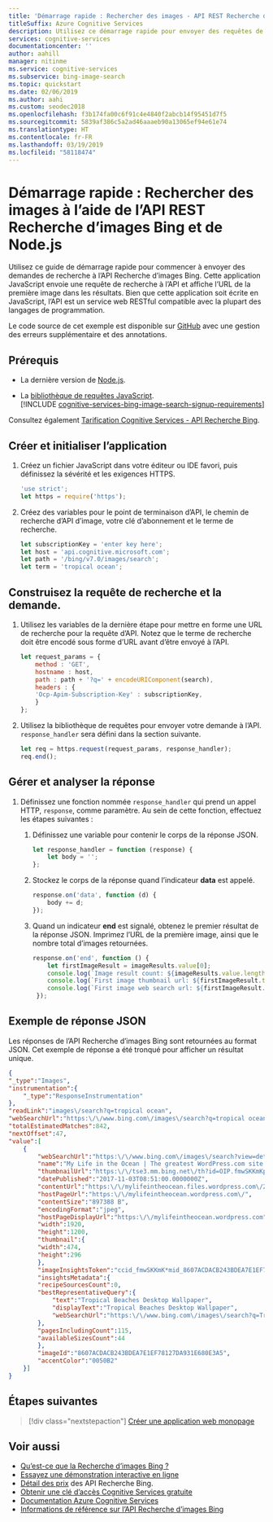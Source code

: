 ```yaml
---
title: 'Démarrage rapide : Rechercher des images - API REST Recherche d’images Bing et Node.js'
titleSuffix: Azure Cognitive Services
description: Utilisez ce démarrage rapide pour envoyer des requêtes de recherche d’images à l’API REST Recherche d’images Bing à l’aide de JavaScript et recevoir des réponses JSON.
services: cognitive-services
documentationcenter: ''
author: aahill
manager: nitinme
ms.service: cognitive-services
ms.subservice: bing-image-search
ms.topic: quickstart
ms.date: 02/06/2019
ms.author: aahi
ms.custom: seodec2018
ms.openlocfilehash: f3b174fa00c6f91c4e4840f2abcb14f95451d7f5
ms.sourcegitcommit: 5839af386c5a2ad46aaaeb90a13065ef94e61e74
ms.translationtype: HT
ms.contentlocale: fr-FR
ms.lasthandoff: 03/19/2019
ms.locfileid: "58118474"
---
```

# <a name="quickstart-search-for-images-using-the-bing-image-search-rest-api-and-nodejs"></a>Démarrage rapide : Rechercher des images à l’aide de l’API REST Recherche d’images Bing et de Node.js

Utilisez ce guide de démarrage rapide pour commencer à envoyer des demandes de recherche à l’API Recherche d’images Bing. Cette application JavaScript envoie une requête de recherche à l’API et affiche l’URL de la première image dans les résultats. Bien que cette application soit écrite en JavaScript, l’API est un service web RESTful compatible avec la plupart des langages de programmation.

Le code source de cet exemple est disponible sur [GitHub](https://github.com/Azure-Samples/cognitive-services-REST-api-samples/blob/master/nodejs/Search/BingImageSearchv7Quickstart.js) avec une gestion des erreurs supplémentaire et des annotations.

## <a name="prerequisites"></a>Prérequis

* La dernière version de [Node.js](https://nodejs.org/en/download/).

* La [bibliothèque de requêtes JavaScript](https://github.com/request/request).  
  [!INCLUDE [cognitive-services-bing-image-search-signup-requirements](../../../../includes/cognitive-services-bing-image-search-signup-requirements.md)]

Consultez également [Tarification Cognitive Services - API Recherche Bing](https://azure.microsoft.com/pricing/details/cognitive-services/search-api/).

## <a name="create-and-initialize-the-application"></a>Créer et initialiser l’application

1. Créez un fichier JavaScript dans votre éditeur ou IDE favori, puis définissez la sévérité et les exigences HTTPS.

    ```javascript
    'use strict';
    let https = require('https');
    ```

2. Créez des variables pour le point de terminaison d’API, le chemin de recherche d’API d’image, votre clé d’abonnement et le terme de recherche.
    ```javascript
    let subscriptionKey = 'enter key here';
    let host = 'api.cognitive.microsoft.com';
    let path = '/bing/v7.0/images/search';
    let term = 'tropical ocean';
    ```

## <a name="construct-the-search-request-and-query"></a>Construisez la requête de recherche et la demande.

1. Utilisez les variables de la dernière étape pour mettre en forme une URL de recherche pour la requête d’API. Notez que le terme de recherche doit être encodé sous forme d’URL avant d’être envoyé à l’API.

    ```javascript
    let request_params = {
        method : 'GET',
        hostname : host,
        path : path + '?q=' + encodeURIComponent(search),
        headers : {
        'Ocp-Apim-Subscription-Key' : subscriptionKey,
        }
    };
    ```

2. Utilisez la bibliothèque de requêtes pour envoyer votre demande à l’API. `response_handler` sera défini dans la section suivante.
    ```javascript
    let req = https.request(request_params, response_handler);
    req.end();
    ```

## <a name="handle-and-parse-the-response"></a>Gérer et analyser la réponse

1. Définissez une fonction nommée `response_handler` qui prend un appel HTTP, `response`, comme paramètre. Au sein de cette fonction, effectuez les étapes suivantes :

    1. Définissez une variable pour contenir le corps de la réponse JSON.  
        ```javascript
        let response_handler = function (response) {
            let body = '';
        };
        ```

    2. Stockez le corps de la réponse quand l’indicateur **data** est appelé.
        ```javascript
        response.on('data', function (d) {
            body += d;
        });
        ```

    3. Quand un indicateur **end** est signalé, obtenez le premier résultat de la réponse JSON. Imprimez l’URL de la première image, ainsi que le nombre total d’images retournées.

        ```javascript
        response.on('end', function () {
            let firstImageResult = imageResults.value[0];
            console.log(`Image result count: ${imageResults.value.length}`);
            console.log(`First image thumbnail url: ${firstImageResult.thumbnailUrl}`);
            console.log(`First image web search url: ${firstImageResult.webSearchUrl}`);
         });
        ```

## <a name="example-json-response"></a>Exemple de réponse JSON

Les réponses de l’API Recherche d’images Bing sont retournées au format JSON. Cet exemple de réponse a été tronqué pour afficher un résultat unique.

```json
{
"_type":"Images",
"instrumentation":{
    "_type":"ResponseInstrumentation"
},
"readLink":"images\/search?q=tropical ocean",
"webSearchUrl":"https:\/\/www.bing.com\/images\/search?q=tropical ocean&FORM=OIIARP",
"totalEstimatedMatches":842,
"nextOffset":47,
"value":[
    {
        "webSearchUrl":"https:\/\/www.bing.com\/images\/search?view=detailv2&FORM=OIIRPO&q=tropical+ocean&id=8607ACDACB243BDEA7E1EF78127DA931E680E3A5&simid=608027248313960152",
        "name":"My Life in the Ocean | The greatest WordPress.com site in ...",
        "thumbnailUrl":"https:\/\/tse3.mm.bing.net\/th?id=OIP.fmwSKKmKpmZtJiBDps1kLAHaEo&pid=Api",
        "datePublished":"2017-11-03T08:51:00.0000000Z",
        "contentUrl":"https:\/\/mylifeintheocean.files.wordpress.com\/2012\/11\/tropical-ocean-wallpaper-1920x12003.jpg",
        "hostPageUrl":"https:\/\/mylifeintheocean.wordpress.com\/",
        "contentSize":"897388 B",
        "encodingFormat":"jpeg",
        "hostPageDisplayUrl":"https:\/\/mylifeintheocean.wordpress.com",
        "width":1920,
        "height":1200,
        "thumbnail":{
        "width":474,
        "height":296
        },
        "imageInsightsToken":"ccid_fmwSKKmK*mid_8607ACDACB243BDEA7E1EF78127DA931E680E3A5*simid_608027248313960152*thid_OIP.fmwSKKmKpmZtJiBDps1kLAHaEo",
        "insightsMetadata":{
        "recipeSourcesCount":0,
        "bestRepresentativeQuery":{
            "text":"Tropical Beaches Desktop Wallpaper",
            "displayText":"Tropical Beaches Desktop Wallpaper",
            "webSearchUrl":"https:\/\/www.bing.com\/images\/search?q=Tropical+Beaches+Desktop+Wallpaper&id=8607ACDACB243BDEA7E1EF78127DA931E680E3A5&FORM=IDBQDM"
        },
        "pagesIncludingCount":115,
        "availableSizesCount":44
        },
        "imageId":"8607ACDACB243BDEA7E1EF78127DA931E680E3A5",
        "accentColor":"0050B2"
    }]
}
```

## <a name="next-steps"></a>Étapes suivantes

> [!div class="nextstepaction"]
> [Créer une application web monopage](../tutorial-bing-image-search-single-page-app.md)

## <a name="see-also"></a>Voir aussi

* [Qu’est-ce que la Recherche d’images Bing ?](https://docs.microsoft.com/azure/cognitive-services/bing-image-search/overview)  
* [Essayez une démonstration interactive en ligne](https://azure.microsoft.com/services/cognitive-services/bing-image-search-api/) 
* [Détail des prix](https://azure.microsoft.com/pricing/details/cognitive-services/search-api/) des API Recherche Bing. 
* [Obtenir une clé d’accès Cognitive Services gratuite](https://azure.microsoft.com/try/cognitive-services/?api=bing-image-search-api)  
* [Documentation Azure Cognitive Services](https://docs.microsoft.com/azure/cognitive-services)
* [Informations de référence sur l’API Recherche d’images Bing](https://docs.microsoft.com/rest/api/cognitiveservices/bing-images-api-v7-reference)
